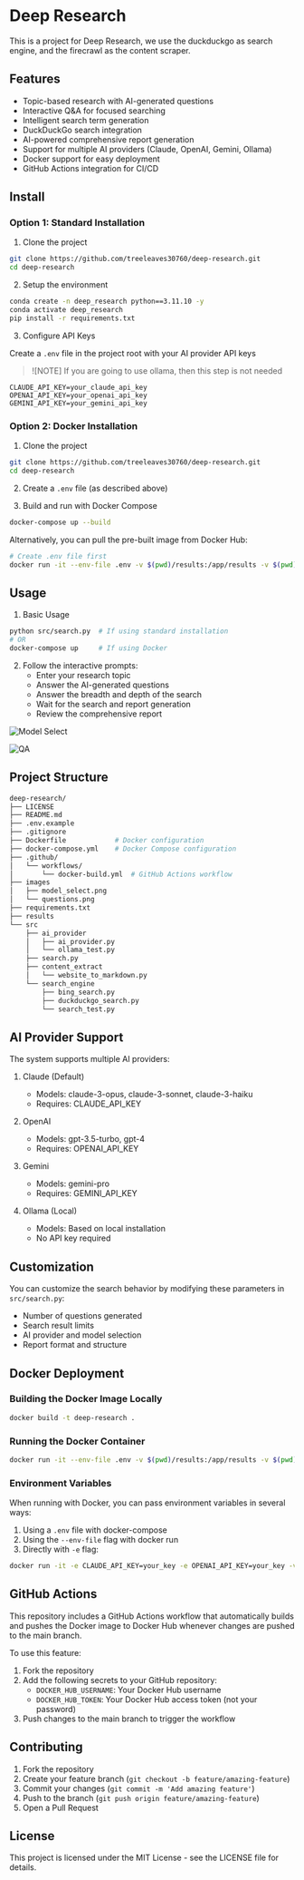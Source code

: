 # Deep Research

This is a project for Deep Research, we use the duckduckgo as search engine, and the firecrawl as the content scraper.

## Features

- Topic-based research with AI-generated questions
- Interactive Q&A for focused searching
- Intelligent search term generation
- DuckDuckGo search integration
- AI-powered comprehensive report generation
- Support for multiple AI providers (Claude, OpenAI, Gemini, Ollama)
- Docker support for easy deployment
- GitHub Actions integration for CI/CD

## Install

### Option 1: Standard Installation

1. Clone the project

```sh
git clone https://github.com/treeleaves30760/deep-research.git
cd deep-research
```

2. Setup the environment

```sh
conda create -n deep_research python==3.11.10 -y
conda activate deep_research
pip install -r requirements.txt
```

3. Configure API Keys

Create a `.env` file in the project root with your AI provider API keys

> ![NOTE]
> If you are going to use ollama, then this step is not needed

```env
CLAUDE_API_KEY=your_claude_api_key
OPENAI_API_KEY=your_openai_api_key
GEMINI_API_KEY=your_gemini_api_key
```

### Option 2: Docker Installation

1. Clone the project

```sh
git clone https://github.com/treeleaves30760/deep-research.git
cd deep-research
```

2. Create a `.env` file (as described above)

3. Build and run with Docker Compose

```sh
docker-compose up --build
```

Alternatively, you can pull the pre-built image from Docker Hub:

```sh
# Create .env file first
docker run -it --env-file .env -v $(pwd)/results:/app/results -v $(pwd)/search_results:/app/search_results treeleaves30760/deep-research
```

## Usage

1. Basic Usage

```sh
python src/search.py  # If using standard installation
# OR
docker-compose up     # If using Docker
```

2. Follow the interactive prompts:
   - Enter your research topic
   - Answer the AI-generated questions
   - Answer the breadth and depth of the search
   - Wait for the search and report generation
   - Review the comprehensive report

![Model Select](./images/model_select.png)

![QA](./images/questions.png)

## Project Structure

```bash
deep-research/
├── LICENSE
├── README.md
├── .env.example
├── .gitignore
├── Dockerfile            # Docker configuration
├── docker-compose.yml    # Docker Compose configuration
├── .github/
│   └── workflows/
│       └── docker-build.yml  # GitHub Actions workflow
├── images
│   ├── model_select.png
│   └── questions.png
├── requirements.txt
├── results
└── src
    ├── ai_provider
    │   ├── ai_provider.py
    │   └── ollama_test.py
    ├── search.py
    ├── content_extract
    │   └── website_to_markdown.py
    └── search_engine
        ├── bing_search.py
        ├── duckduckgo_search.py
        └── search_test.py
```

## AI Provider Support

The system supports multiple AI providers:

1. Claude (Default)
   - Models: claude-3-opus, claude-3-sonnet, claude-3-haiku
   - Requires: CLAUDE_API_KEY

2. OpenAI
   - Models: gpt-3.5-turbo, gpt-4
   - Requires: OPENAI_API_KEY

3. Gemini
   - Models: gemini-pro
   - Requires: GEMINI_API_KEY

4. Ollama (Local)
   - Models: Based on local installation
   - No API key required

## Customization

You can customize the search behavior by modifying these parameters in `src/search.py`:

- Number of questions generated
- Search result limits
- AI provider and model selection
- Report format and structure

## Docker Deployment

### Building the Docker Image Locally

```sh
docker build -t deep-research .
```

### Running the Docker Container

```sh
docker run -it --env-file .env -v $(pwd)/results:/app/results -v $(pwd)/search_results:/app/search_results deep-research
```

### Environment Variables

When running with Docker, you can pass environment variables in several ways:

1. Using a `.env` file with docker-compose
2. Using the `--env-file` flag with docker run
3. Directly with `-e` flag:

```sh
docker run -it -e CLAUDE_API_KEY=your_key -e OPENAI_API_KEY=your_key -v $(pwd)/results:/app/results deep-research
```

## GitHub Actions

This repository includes a GitHub Actions workflow that automatically builds and pushes the Docker image to Docker Hub whenever changes are pushed to the main branch.

To use this feature:

1. Fork the repository
2. Add the following secrets to your GitHub repository:
   - `DOCKER_HUB_USERNAME`: Your Docker Hub username
   - `DOCKER_HUB_TOKEN`: Your Docker Hub access token (not your password)
3. Push changes to the main branch to trigger the workflow

## Contributing

1. Fork the repository
2. Create your feature branch (`git checkout -b feature/amazing-feature`)
3. Commit your changes (`git commit -m 'Add amazing feature'`)
4. Push to the branch (`git push origin feature/amazing-feature`)
5. Open a Pull Request

## License

This project is licensed under the MIT License - see the LICENSE file for details.

